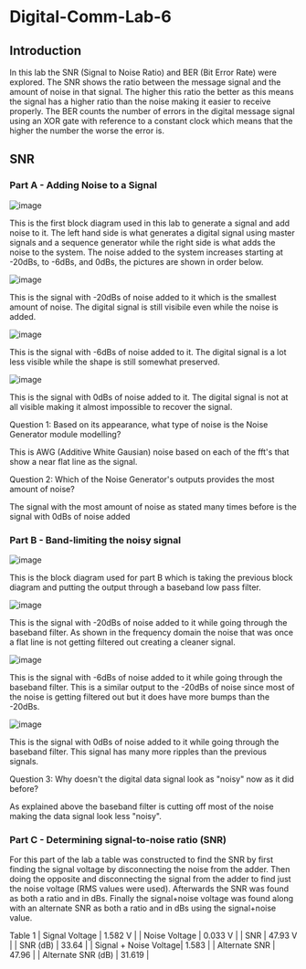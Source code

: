 # Digital-Comm-Lab-6
## Introduction
In this lab the SNR (Signal to Noise Ratio) and BER (Bit Error Rate) were explored. The SNR shows the ratio between the message signal and the amount of noise in that signal. The higher this ratio the better as this means the signal has a higher ratio than the noise making it easier to receive properly. The BER counts the number of errors in the digital message signal using an XOR gate with reference to a constant clock which means that the higher the number the worse the error is.
## SNR
### Part A - Adding Noise to a Signal
![image](https://github.com/blee0730/Digital-Comm-Lab-6/assets/130094173/9019c3a9-d00f-497d-9215-7545c1f15982)

This is the first block diagram used in this lab to generate a signal and add noise to it. The left hand side is what generates a digital signal using master signals and a sequence generator while the right side is what adds the noise to the system. The noise added to the system increases starting at -20dBs, to -6dBs, and 0dBs, the pictures are shown in order below.

![image](https://github.com/blee0730/Digital-Comm-Lab-6/assets/130094173/7a71282e-034f-4927-a131-67e12c3d1938)

This is the signal with -20dBs of noise added to it which is the smallest amount of noise. The digital signal is still visibile even while the noise is added.

![image](https://github.com/blee0730/Digital-Comm-Lab-6/assets/130094173/7bbf69ba-8f10-42a7-bffd-70c35ad9a4a8)

This is the signal with -6dBs of noise added to it. The digital signal is a lot less visible while the shape is still somewhat preserved.

![image](https://github.com/blee0730/Digital-Comm-Lab-6/assets/130094173/e437dff8-f882-4e82-99c7-56ecbe4379cb)

This is the signal with 0dBs of noise added to it. The digital signal is not at all visible making it almost impossible to recover the signal.

Question 1: Based on its appearance, what type of noise is the Noise Generator module modelling?

This is AWG (Additive White Gausian) noise based on each of the fft's that show a near flat line as the signal.

Question 2: Which of the Noise Generator's outputs provides the most amount of noise?

The signal with the most amount of noise as stated many times before is the signal with 0dBs of noise added

### Part B - Band-limiting the noisy signal

![image](https://github.com/blee0730/Digital-Comm-Lab-6/assets/130094173/9f4030dd-5dfd-4cf8-8526-bca3a5d9c020)

This is the block diagram used for part B which is taking the previous block diagram and putting the output through a baseband low pass filter.

![image](https://github.com/blee0730/Digital-Comm-Lab-6/assets/130094173/0111f98b-4585-4f52-8222-220e97cb4b61)

This is the signal with -20dBs of noise added to it while going through the baseband filter. As shown in the frequency domain the noise that was once a flat line is not getting filtered out creating a cleaner signal.

![image](https://github.com/blee0730/Digital-Comm-Lab-6/assets/130094173/38504879-e39f-4fac-a946-1378cdb6c097)

This is the signal with -6dBs of noise added to it while going through the baseband filter. This is a similar output to the -20dBs of noise since most of the noise is getting filtered out but it does have more bumps than the -20dBs.

![image](https://github.com/blee0730/Digital-Comm-Lab-6/assets/130094173/e5b13097-23c5-46e2-b05b-879f09199091)

This is the signal with 0dBs of noise added to it while going through the baseband filter. This signal has many more ripples than the previous signals.

Question 3: Why doesn't the digital data signal look as "noisy" now as it did before?

As explained above the baseband filter is cutting off most of the noise making the data signal look less "noisy".

### Part C - Determining signal-to-noise ratio (SNR)
For this part of the lab a table was constructed to find the SNR by first finding the signal voltage by disconnecting the noise from the adder. Then doing the opposite and disconnecting the signal from the adder to find just the noise voltage (RMS values were used). Afterwards the SNR was found as both a ratio and in dBs. Finally the signal+noise voltage was found along with an alternate SNR as both a ratio and in dBs using the signal+noise value.

Table 1
| Signal Voltage        | 1.582 V |
| Noise Voltage         | 0.033 V |
| SNR                   | 47.93 V |
| SNR (dB)              | 33.64   |
| Signal + Noise Voltage| 1.583   |
| Alternate SNR         | 47.96   |
| Alternate SNR (dB)    | 31.619  |

